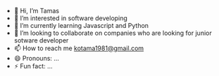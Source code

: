 - 👋 Hi, I’m Tamas
- 👀 I’m interested in software developing
- 🌱 I’m currently learning Javascript and Python
- 💞️ I’m looking to collaborate on companies who are looking for junior sotware developer
- 📫 How to reach me kotama1981@gmail.com
- 😄 Pronouns: ...
- ⚡ Fun fact: ...

<!---
Kotama81/Kotama81 is a ✨ special ✨ repository because its `README.md` (this file) appears on your GitHub profile.
You can click the Preview link to take a look at your changes.
--->
